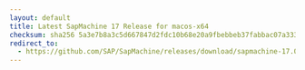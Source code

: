 ```yaml
---
layout: default
title: Latest SapMachine 17 Release for macos-x64
checksum: sha256 5a3e7b8a3c5d667847d2fdc10b68e20a9fbebbeb37fabbac07a333b203a69cdf
redirect_to:
  - https://github.com/SAP/SapMachine/releases/download/sapmachine-17.0.13/sapmachine-jre-17.0.13_macos-x64_bin.tar.gz
---
```

